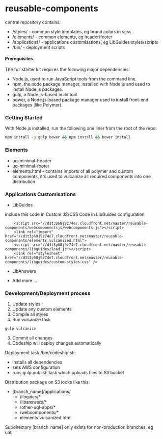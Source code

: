 # reusable-components

central repository contains:

- /styles/ - common style templates, eg brand colors in scss 
- /elements/ - common elements, eg header/footer
- /applications/ - applications customisations, eg LibGuides styles/scripts
- /bin/ - deployment scripts

#### Prerequisites 

The full starter kit requires the following major dependencies:

- Node.js, used to run JavaScript tools from the command line.
- npm, the node package manager, installed with Node.js and used to install Node.js packages.
- gulp, a Node.js-based build tool.
- bower, a Node.js-based package manager used to install front-end packages (like Polymer).

### Getting Started

With Node.js installed, run the following one liner from the root of the repo:

```sh
npm install -g gulp bower && npm install && bower install
```

### Elements

- uq-minimal-header
- uq-minimal-footer
- elements.html - contains imports of all polymer and custom components, it's used to vulcanize all required components into one distribution


### Applications Customisations

- LibGuides

include this code in Custom JS/CSS Code in LibGuides configuration

        <script src="//d1t3p68j9z74e7.cloudfront.net/master/reusable-components/webcomponentsjs/webcomponents.js"></script>
        <link rel="import" href="//d1t3p68j9z74e7.cloudfront.net/master/reusable-components/elements.vulcanized.html">
        <script src="//d1t3p68j9z74e7.cloudfront.net/master/reusable-components/libguides/load.js"></script>
        <link rel="stylesheet" href="//d1t3p68j9z74e7.cloudfront.net/master/reusable-components/libguides/custom-styles.css" />

- LibAnswers

- Add more ...

### Development/Deployment process

1. Update styles
2. Update any custom elements
3. Compile all styles 
4. Run vulcanize task

```sh
gulp vulcanize
```

3. Commit all changes
4. Codeship will deploy changes automatically

Deployment task /bin/codeship.sh:

- installs all dependencies
- sets AWS configuration
- runs gulp publish task which uploads files to S3 bucket

Distribution package on S3 looks like this:

- [branch_name]/applications/
    - /libguies/*
    - /libanswers/*
    - /other-uql-apps/*
    - /webcomponents/*
    - elements.vulcanized.html
    
Subdirectory [branch_name] only exists for non-production branches, eg uat 

